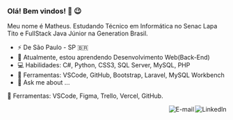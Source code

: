 ### Olá! Bem vindos! 👋 😉

Meu nome é Matheus. Estudando Técnico em Informática no Senac Lapa Tito e FullStack Java Júnior na Generation Brasil.

-  ⚡ De São Paulo - SP 🇧🇷
- 🌱 Atualmente, estou aprendendo Desenvolvimento Web(Back-End)
- 💻 Habilidades: C#, Python, CSS3, SQL Server, MySQL, PHP
- 💼 Ferramentas: VSCode, GitHub, Bootstrap, Laravel, MySQL Workbench
- 💬 Ask me about ...


💼 Ferramentas: VSCode, Figma, Trello, Vercel, GitHub. 

<a href="https://www.linkedin.com/in/matheus-monteiro-41b54a181/">
  <img align="right" alt="LinkedIn" src="https://img.shields.io/badge/-LinkedIn-blue?style=flat-square&logo=Linkedin&logoColor=white&link=https://www.linkedin.com/in/isadora-rodrigues-stangarlin-48402b141/"/>
</a>
<a href="mailto:matheus.malmeida7@gmail.com">
  <img align="right" alt="E-mail" src="https://img.shields.io/badge/-How%20to%20reach%20me-red"/>
</a>
<!--
**MatheusMMonteiro/MatheusMMonteiro** is a ✨ _special_ ✨ repository because its `README.md` (this file) appears on your GitHub profile.

Here are some ideas to get you started:

- 🔭 I’m currently working on ...
- 🌱 I’m currently learning ...
- 👯 I’m looking to collaborate on ...
- 🤔 I’m looking for help with ...
- 💬 Ask me about ...
- 📫 How to reach me: ...
- 😄 Pronouns: ...
- ⚡ Fun fact: ...
-->
